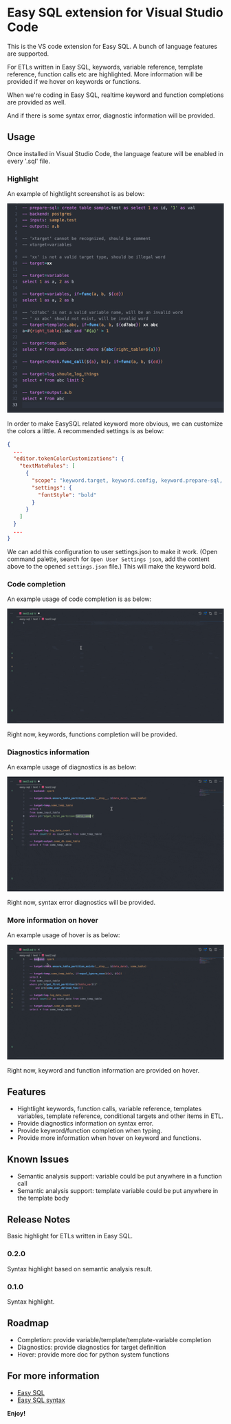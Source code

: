 # Easy SQL extension for Visual Studio Code

This is the VS code extension for Easy SQL. A bunch of language features are supported.

For ETLs written in Easy SQL, keywords, variable reference, template reference, function calls etc are highlighted. More information will be provided if we hover on keywords or functions.

When we're coding in Easy SQL, realtime keyword and function completions are provided as well.

And if there is some syntax error, diagnostic information will be provided.

## Usage

Once installed in Visual Studio Code, the language feature will be enabled in every '.sql' file.

### Highlight

An example of hightlight screenshot is as below:

![Highlight screenshot](test/sample.png)

In order to make EasySQL related keyword more obvious, we can customize the colors a little. A recommended settings is as below:

```json
{
  ...
  "editor.tokenColorCustomizations": {
    "textMateRules": [
      {
        "scope": "keyword.target, keyword.config, keyword.prepare-sql, keyword.include",
        "settings": {
          "fontStyle": "bold"
        }
      }
    ]
  }
  ...
}
```

We can add this configuration to user settings.json to make it work. (Open command palette, search for `Open User Settings json`, add the content above to the opened `settings.json` file.)
This will make the keyword bold.

### Code completion

An example usage of code completion is as below:

![Code completion](resources/completion.gif)

Right now, keywords, functions completion will be provided.

### Diagnostics information

An example usage of diagnostics is as below:

![Diagnostics information](resources/diagnostics.gif)

Right now, syntax error diagnostics will be provided.

### More information on hover

An example usage of hover is as below:

![Hover](resources/hover.gif)

Right now, keyword and function information are provided on hover.

## Features

- Hightlight keywords, function calls, variable reference, templates variables, template reference, conditional targets and other items in ETL.
- Provide diagnostics information on syntax error.
- Provide keyword/function completion when typing.
- Provide more information when hover on keyword and functions.

## Known Issues

- Semantic analysis support: variable could be put anywhere in a function call
- Semantic analysis support: template variable could be put anywhere in the template body

## Release Notes

Basic highlight for ETLs written in Easy SQL.

### 0.2.0

Syntax highlight based on semantic analysis result.

### 0.1.0

Syntax highlight.

## Roadmap

- Completion: provide variable/template/template-variable completion
- Diagnostics: provide diagnostics for target definition
- Hover: provide more doc for python system functions

## For more information

- [Easy SQL](https://github.com/easysql/easy_sql)
- [Easy SQL syntax](https://easy-sql.readthedocs.io/en/latest/easy_sql/syntax.html)

**Enjoy!**
